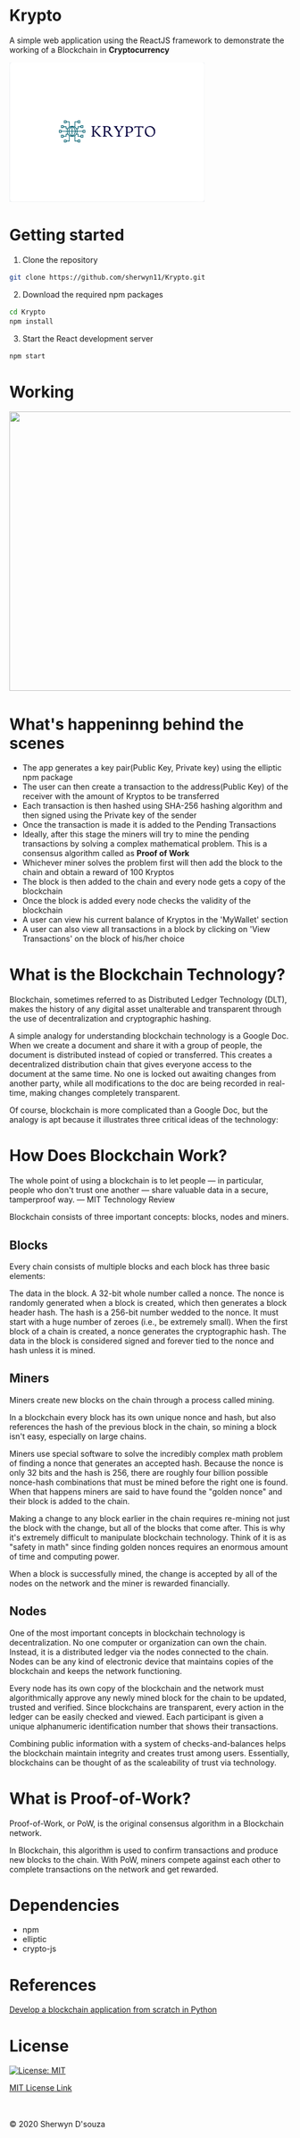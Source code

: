 # Krypto
A simple web application using the ReactJS framework to demonstrate the working of a Blockchain in <b>Cryptocurrency</b>

<img src="Readme_requirements/logo.png" height="250px" width="350px"/>

# Getting started
1. Clone the repository
```bash
git clone https://github.com/sherwyn11/Krypto.git
```
2. Download the required npm packages
```bash
cd Krypto
npm install
```
3. Start the React development server
```bash
npm start
```

# Working
<img src="Readme_requirements/Krypto.gif" height="500px" width="900px"/>


# What's happeninng behind the scenes
<ul>
  <li> The app generates a key pair(Public Key, Private key) using the elliptic npm package</li>
  <li> The user can then create a transaction to the address(Public Key) of the receiver with the amount of Kryptos to be transferred</li>
  <li>Each transaction is then hashed using SHA-256 hashing algorithm and then signed using the Private key of the sender</li>
  <li>Once the transaction is made it is added to the Pending Transactions</li>
  <li>Ideally, after this stage the miners will try to mine the pending transactions by solving a complex mathematical problem. This is a consensus algorithm called as <b>Proof of Work</b></li>
  <li>Whichever miner solves the problem first will then add the block to the chain and obtain a reward of 100 Kryptos</li>
  <li>The block is then added to the chain and every node gets a copy of the blockchain</li>
  <li>Once the block is added every node checks the validity of the blockchain</li>
  <li>A user can view his current balance of Kryptos in the 'MyWallet' section</li>
  <li>A user can also view all transactions in a block by clicking on 'View Transactions' on the block of his/her choice</li>
</ul>

# What is the Blockchain Technology?
Blockchain, sometimes referred to as Distributed Ledger Technology (DLT), makes the history of any digital asset unalterable and transparent through the use of decentralization and cryptographic hashing.  

A simple analogy for understanding blockchain technology is a Google Doc. When we create a document and share it with a group of people, the document is distributed instead of copied or transferred. This creates a decentralized distribution chain that gives everyone access to the document at the same time. No one is locked out awaiting changes from another party, while all modifications to the doc are being recorded in real-time, making changes completely transparent.

Of course, blockchain is more complicated than a Google Doc, but the analogy is apt because it illustrates three critical ideas of the technology: 

# How Does Blockchain Work?
The whole point of using a blockchain is to let people — in particular, people who don't trust one another — share valuable data in a secure, tamperproof way.
— MIT Technology Review

Blockchain consists of three important concepts: blocks, nodes and miners.

## Blocks
Every chain consists of multiple blocks and each block has three basic elements:

The data in the block.
A 32-bit whole number called a nonce. The nonce is randomly generated when a block is created, which then generates a block header hash. 
The hash is a 256-bit number wedded to the nonce. It must start with a huge number of zeroes (i.e., be extremely small).
When the first block of a chain is created, a nonce generates the cryptographic hash. The data in the block is considered signed and forever tied to the nonce and hash unless it is mined.  

## Miners
Miners create new blocks on the chain through a process called mining.

In a blockchain every block has its own unique nonce and hash, but also references the hash of the previous block in the chain, so mining a block isn't easy, especially on large chains.

Miners use special software to solve the incredibly complex math problem of finding a nonce that generates an accepted hash. Because the nonce is only 32 bits and the hash is 256, there are roughly four billion possible nonce-hash combinations that must be mined before the right one is found. When that happens miners are said to have found the "golden nonce" and their block is added to the chain. 

Making a change to any block earlier in the chain requires re-mining not just the block with the change, but all of the blocks that come after. This is why it's extremely difficult to manipulate blockchain technology. Think of it is as "safety in math" since finding golden nonces requires an enormous amount of time and computing power.

When a block is successfully mined, the change is accepted by all of the nodes on the network and the miner is rewarded financially.

## Nodes
One of the most important concepts in blockchain technology is decentralization. No one computer or organization can own the chain. Instead, it is a distributed ledger via the nodes connected to the chain. Nodes can be any kind of electronic device that maintains copies of the blockchain and keeps the network functioning. 

Every node has its own copy of the blockchain and the network must algorithmically approve any newly mined block for the chain to be updated, trusted and verified. Since blockchains are transparent, every action in the ledger can be easily checked and viewed. Each participant is given a unique alphanumeric identification number that shows their transactions.

Combining public information with a system of checks-and-balances helps the blockchain maintain integrity and creates trust among users. Essentially, blockchains can be thought of as the scaleability of trust via technology. 

# What is Proof-of-Work?
Proof-of-Work, or PoW, is the original consensus algorithm in a Blockchain network.

In Blockchain, this algorithm is used to confirm transactions and produce new blocks to the chain. With PoW, miners compete against each other to complete transactions on the network and get rewarded.

# Dependencies
<ul>
  <li>npm</li>
  <li>elliptic</li>
  <li>crypto-js</li>
</ul>

# References
<a href="https://developer.ibm.com/technologies/blockchain/tutorials/develop-a-blockchain-application-from-scratch-in-python/">Develop a blockchain application from scratch in Python</a>

# License

[![License: MIT](https://img.shields.io/badge/License-MIT-yellow.svg)](https://opensource.org/licenses/MIT)

[MIT License Link](https://github.com/sherwyn11/Krypto/blob/master/LICENSE)

<br></br>
© 2020 Sherwyn D'souza
